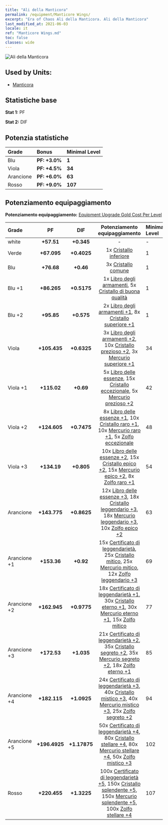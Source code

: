 ```yaml
---
title: "Ali della Manticora"
permalink: /equipment/Manticore Wings/
excerpt: "Era of Chaos Ali della Manticora. Ali della Manticora"
last_modified_at: 2021-06-03
locale: it
ref: "Manticore Wings.md"
toc: false
classes: wide
---
```


  ![Ali della Manticora](/images/e/e_7064.png)

## Used by Units:

* [Manticora](/it/units/Manticore/) 


## Statistiche base
 **Stat 1:** PF

 **Stat 2:** DIF

## Potenzia statistiche

  |     Grade    |   Bonus | Minimal Level | 
  |:-------------|:--------|:--------------| 
  | Blu | **PF: +3.0%** | **1** | 
  | Viola | **PF: +4.5%** | **34** | 
  | Arancione | **PF: +6.0%** | **63** | 
  | Rosso | **PF: +9.0%** | **107** | 


## Potenziamento equipaggiamento
 **Potenziamento equipaggiamento:** [Equipment Upgrade Gold Cost Per Level](/equipment/EquipmentUpgradeCostPerLevel/) 

  |          Grade      | PF | DIF | Potenziamento equipaggiamento | Minimal Level |
  |:--------------------|:---------:|:---------:|:----------------:|:--------------|
  | white | **+57.51** | **+0.345** | - | - |
  | Verde | **+67.095** | **+0.4025** | 1x [Cristallo inferiore](/ItemsIT/mat_5/) | 1 |
  | Blu | **+76.68** | **+0.46** | 3x [Cristallo comune](/ItemsIT/mat_11/) | 1 |
  | Blu +1 | **+86.265** | **+0.5175** | 1x [Libro degli armamenti](/ItemsIT/mat_18/), 5x [Cristallo di buona qualità](/ItemsIT/mat_17/) | 1 |
  | Blu +2 | **+95.85** | **+0.575** | 2x [Libro degli armamenti +1](/ItemsIT/mat_25/), 8x [Cristallo superiore +1](/ItemsIT/mat_24/) | 1 |
  | Viola | **+105.435** | **+0.6325** | 3x [Libro degli armamenti +2](/ItemsIT/mat_32/), 10x [Cristallo prezioso +2](/ItemsIT/mat_31/), 3x [Mercurio superiore +1](/ItemsIT/mat_21/) | 34 |
  | Viola +1 | **+115.02** | **+0.69** | 5x [Libro delle essenze](/ItemsIT/mat_39/), 15x [Cristallo eccezionale](/ItemsIT/mat_38/), 5x [Mercurio prezioso +2](/ItemsIT/mat_28/) | 42 |
  | Viola +2 | **+124.605** | **+0.7475** | 8x [Libro delle essenze +1](/ItemsIT/mat_46/), 10x [Cristallo raro +1](/ItemsIT/mat_45/), 10x [Mercurio raro +1](/ItemsIT/mat_42/), 5x [Zolfo eccezionale](/ItemsIT/mat_36/) | 48 |
  | Viola +3 | **+134.19** | **+0.805** | 10x [Libro delle essenze +2](/ItemsIT/mat_53/), 15x [Cristallo epico +2](/ItemsIT/mat_52/), 15x [Mercurio epico +2](/ItemsIT/mat_49/), 8x [Zolfo raro +1](/ItemsIT/mat_43/) | 54 |
  | Arancione | **+143.775** | **+0.8625** | 12x [Libro delle essenze +3](/ItemsIT/mat_60/), 18x [Cristallo leggendario +3](/ItemsIT/mat_59/), 18x [Mercurio leggendario +3](/ItemsIT/mat_56/), 10x [Zolfo epico +2](/ItemsIT/mat_50/) | 63 |
  | Arancione +1 | **+153.36** | **+0.92** | 15x [Certificato di leggendarietà](/ItemsIT/mat_67/), 25x [Cristallo mitico](/ItemsIT/mat_66/), 25x [Mercurio mitico](/ItemsIT/mat_63/), 12x [Zolfo leggendario +3](/ItemsIT/mat_57/) | 69 |
  | Arancione +2 | **+162.945** | **+0.9775** | 18x [Certificato di leggendarietà +1](/ItemsIT/mat_74/), 30x [Cristallo eterno +1](/ItemsIT/mat_73/), 30x [Mercurio eterno +1](/ItemsIT/mat_70/), 15x [Zolfo mitico](/ItemsIT/mat_64/) | 77 |
  | Arancione +3 | **+172.53** | **+1.035** | 21x [Certificato di leggendarietà +2](/ItemsIT/mat_81/), 35x [Cristallo segreto +2](/ItemsIT/mat_80/), 35x [Mercurio segreto +2](/ItemsIT/mat_77/), 18x [Zolfo eterno +1](/ItemsIT/mat_71/) | 85 |
  | Arancione +4 | **+182.115** | **+1.0925** | 24x [Certificato di leggendarietà +3](/ItemsIT/mat_88/), 40x [Cristallo mistico +3](/ItemsIT/mat_87/), 40x [Mercurio mistico +3](/ItemsIT/mat_84/), 25x [Zolfo segreto +2](/ItemsIT/mat_78/) | 94 |
  | Arancione +5 | **+196.4925** | **+1.17875** | 50x [Certificato di leggendarietà +4](/ItemsIT/mat_95/), 80x [Cristallo stellare +4](/ItemsIT/mat_94/), 80x [Mercurio stellare +4](/ItemsIT/mat_91/), 50x [Zolfo mistico +3](/ItemsIT/mat_85/) | 102 |
  | Rosso | **+220.455** | **+1.3225** | 100x [Certificato di leggendarietà +5](/ItemsIT/mat_102/), 150x [Cristallo splendente +5](/ItemsIT/mat_101/), 150x [Mercurio splendente +5](/ItemsIT/mat_98/), 100x [Zolfo stellare +4](/ItemsIT/mat_92/) | 107 |

